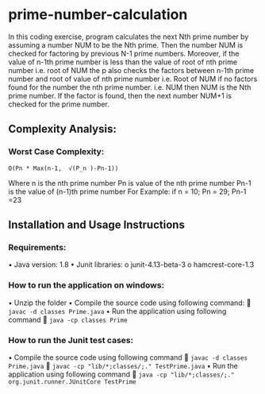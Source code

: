 # prime-number-calculation


In this coding exercise, program calculates the next Nth prime number by assuming a number NUM to be the Nth prime. Then the number NUM is checked for factoring by previous N-1 prime numbers. Moreover, if the value of n-1th prime number is less than the value of root of nth prime number i.e. root of NUM the p also checks the factors between n-1th prime number and root of value of nth prime number i.e. Root of NUM if no factors found for the number the nth prime number. i.e. NUM then NUM is the Nth prime number.
If the factor is found, then the next number NUM+1 is checked for the prime number.

## Complexity Analysis:
### Worst Case Complexity:
	O(Pn * Max(n-1,  √(P_n )-Pn-1))
Where n is the nth prime number
Pn is value of the nth prime number
Pn-1 is the value of (n-1)th prime number
For Example: if n = 10;
Pn = 29;
Pn-1 =23 

## Installation and Usage Instructions
### Requirements:
•	Java version: 1.8
•	Junit libraries: 
o	junit-4.13-beta-3
o	hamcrest-core-1.3
### How to run the application on windows:
•	Unzip the folder 
•	Compile the source code using following command:
	`javac -d classes Prime.java`
•	Run the application using following command
	`java -cp classes Prime`

### How to run the Junit test cases:
•	Compile the source code using following command
	`javac -d classes Prime.java`
	`javac -cp "lib/*;classes/;." TestPrime.java`
•	Run the application using following command
	`java -cp "lib/*;classes/;." org.junit.runner.JUnitCore TestPrime`



